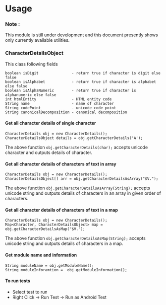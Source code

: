 Usage
=====

### Note :
This module is still under development and this document presently shows only currently available utilities.

### CharacterDetailsObject
This class following fields
```
boolean isDigit               - return true if character is digit else false
boolean isAlphabet            - return true if character is alphabet else false
boolean isAlphaNumeric        - return true if character is alphanumeric else false
int htmlEntity                - HTML entity code
String name                   - name of character
String codePoint              - unicode code point
String canonicalDecomposition - canonical decomposition
```

#### Get all character details of single character  
```
CharacterDetails obj = new CharacterDetails();
CharacterDetailsObject details = obj.getCharacterDetails('A');
```
The above function `obj.getCharacterDetails(char);` accepts unicode character and outputs details of character. 


#### Get all character details of characters of text in array 
```
CharacterDetails obj = new CharacterDetails();
CharacterDetailsObject[] arr = obj.getCharacterDetailsAsArray("$V.");
```
The above function `obj.getCharacterDetailsAsArray(String);` accepts unicode string and outputs details of characters in an array in given order of characters. 


#### Get all character details of characters of text in a map 
```
CharacterDetails obj = new CharacterDetails();
Map<Character, CharacterDetailsObject> map = obj.getCharacterDetailsAsMap("$V.");
```
The above function `obj.getCharacterDetailsAsMap(String);` accepts unicode string and outputs details of characters in a map.


#### Get module name and information
```
String moduleName = obj.getModuleName();
String moduleInforamtion =  obj.getModuleInformation();
```

#### To run tests

  - Select test to run
  - Right Click -> Run Test -> Run as Android Test

